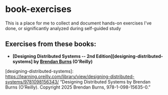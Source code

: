 # book-exercises
This is a place for me to collect and document hands-on exercises I've done, or significantly analyzed during self-guided study

## Exercises from these books:
* **[Designing Distributed Systems -- 2nd Edition][designing-distributed-systems] by [Brendan Burns][brendan-burns] (O'Reilly)** 

[designing-distributed-systems]:
    https://learning.oreilly.com/library/view/designing-distributed-systems/9781098156343/  “Designing Distributed Systems by Brendan Burns (O’Reilly). Copyright 2025 Brendan Burns, 978-1-098-15635-0.”

[brendan-burns]: https://learning.oreilly.com/search/?q=author%3A%22Brendan%20Burns%22&order_by=relevance&rows=100&language_with_transcripts=en
